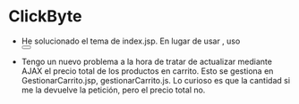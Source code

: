 # ClickByte

- He solucionado el tema de index.jsp. En lugar de usar <a>, uso <form><button>
- Tengo un nuevo problema a la hora de tratar de actualizar mediante AJAX el precio total de los productos en carrito. Esto se gestiona en GestionarCarrito.jsp, gestionarCarrito.js. Lo curioso es que la cantidad si me la devuelve la petición, pero el precio total no.
